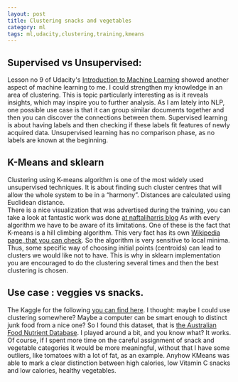 ```yaml
---
layout: post
title: Clustering snacks and vegetables
category: ml
tags: ml,udacity,clustering,training,kmeans
---
```


## Supervised vs Unsupervised:
Lesson no 9 of Udacity's [Introduction to Machine Learning](https://eu.udacity.com/course/intro-to-machine-learning--ud120) showed another aspect of machine learning to me.  I could strengthen my knowledge in an area of clustering.  This is topic particularly interesting as is it reveals insights, which may inspire you to further analysis.  As I am lately into NLP, one possible use case is that it can group similar documents together and then you can discover the connections between them.  Supervised learning is about having labels and then checking if these labels fit features of newly acquired data.  Unsupervised learning has no comparison phase, as no labels are known at the beginning.  
## K-Means and sklearn
Clustering using K-means algorithm is one of the most widely used unsupervised techniques.  It is about finding such cluster centres that will allow the whole system to be in a “harmony”.  Distances are calculated using Euclidean distance.  
There is a nice visualization that was advertised during the training, you can take a look at fantastic work was done [at naftaliharris blog]( https://www.naftaliharris.com/blog/visualizing-k-means-clustering/)
As with every algorithm we have to be aware of its limitations.  One of these is the fact that K-means is a hill climbing algorithm.  This very fact has its own [Wikipedia page, that you can check]( https://en.wikipedia.org/wiki/Hill_climbing).  So the algorithm is very sensitive to local minima.  Thus, some specific way of choosing initial points (centroids) can lead to clusters we would like not to have.  This is why in sklearn implementation you are encouraged to do the clustering several times and then the best clustering is chosen.
## Use case : veggies vs snacks.
The Kaggle for the following [you can find here]( https://www.kaggle.com/panlukaszk/vegetables-vs-snacks).  I thought: maybe I could use clustering somewhere?  Maybe a computer can be smart enough to distinct junk food from a nice one? So I found this dataset, that is [the Australian Food Nutrient Database]( http://www.foodstandards.gov.au/science/monitoringnutrients/ausnut/ausnutdatafiles/Pages/foodnutrient.aspx).   I played around a bit, and you know what?  It works.  Of course, if I spent more time on the careful assignment of snack and vegetable categories it would be more meaningful, without that I have some outliers, like tomatoes with a lot of fat, as an example.  Anyhow KMeans was able to mark a clear distinction between high calories, low Vitamin C snacks and low calories, healthy vegetables.